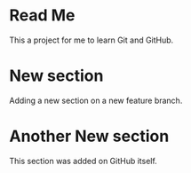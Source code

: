 # Read Me

This a project for me to learn Git and GitHub.

# New section
Adding a new section on a new feature branch.

# Another New section
This section was added on GitHub itself. 
